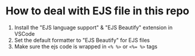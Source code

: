 # How to deal with EJS file in this repo

1. Install the "EJS language support" & "EJS Beautify" extension in VSCode
2. Set the default formatter to "EJS Beautify" for EJS files
3. Make sure the ejs code is wrapped in `<% %>` or `<%= %>` tags
